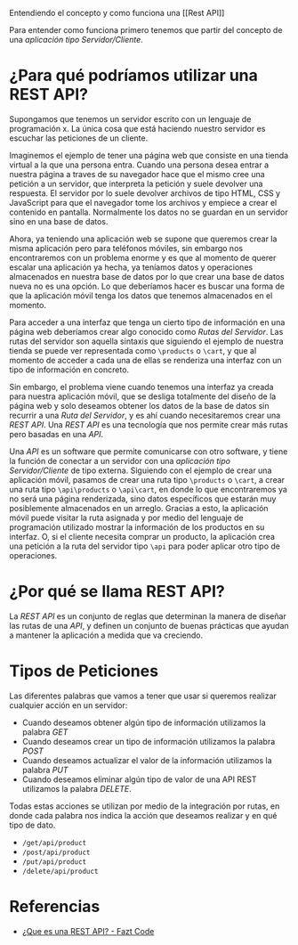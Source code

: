 Entendiendo el concepto y como funciona una [[Rest API]]

Para entender como funciona primero tenemos que partir del concepto de una  *aplicación tipo Servidor/Cliente*.

# ¿Para qué podríamos utilizar una REST API?

Supongamos que tenemos un servidor escrito con un lenguaje de programación x. La única cosa que está haciendo nuestro servidor es escuchar las peticiones de un cliente.

Imaginemos el ejemplo de tener una página web que consiste en una tienda virtual a la que una persona entra. Cuando una persona desea entrar a nuestra página a traves de su navegador hace que el mismo cree una petición a un servidor, que interpreta la petición y suele devolver una respuesta. El servidor por lo suele devolver archivos de tipo HTML, CSS y JavaScript para que el navegador tome los archivos y empiece a crear el contenido en pantalla. Normalmente los datos no se guardan en un servidor sino en una base de datos.

Ahora, ya teniendo una aplicación web se supone que queremos crear la misma aplicación pero para teléfonos móviles, sin embargo nos encontraremos con un problema enorme y es que al momento de querer escalar una aplicación ya hecha, ya teníamos datos y operaciones almacenados en nuestra base de datos por lo que crear una base de datos nueva no es una opción. Lo que deberíamos hacer es buscar una forma de que la aplicación móvil tenga los datos que tenemos almacenados en el momento.

Para acceder a una interfaz que tenga un cierto tipo de información en una página web deberíamos crear algo conocido como *Rutas del Servidor*. Las rutas del servidor son aquella sintaxis que siguiendo el ejemplo de nuestra tienda se puede ver representada como `\products` o `\cart`, y que al momento de acceder a cada una de ellas se renderiza una interfaz con un tipo de información en concreto.

Sin embargo, el problema viene cuando tenemos una interfaz ya creada para nuestra aplicación móvil, que se desliga totalmente del diseño de la página web y solo deseamos obtener los datos de la base de datos sin recurrir a una *Ruta del Servidor*, y es ahí cuando necesitaremos crear una *REST API*. Una *REST API* es una tecnología que nos permite crear más rutas pero basadas en una *API*.

Una *API* es un software que permite comunicarse con otro software, y tiene la función de conectar a un servidor con una *aplicación tipo Servidor/Cliente* de tipo externa. Siguiendo con el ejemplo de crear una aplicación móvil, pasamos de crear una ruta tipo `\products` o `\cart`, a crear una ruta tipo `\api\products` o `\api\cart`, en donde lo que encontraremos ya no será una página renderizada, sino datos específicos que estarán muy posiblemente almacenados en un arreglo. Gracias a esto, la aplicación móvil puede visitar la ruta asignada y por medio del lenguaje de programación utilizado mostrar la información de los productos en su interfaz. O, si el cliente necesita comprar un producto, la aplicación crea una petición a la ruta del servidor tipo `\api` para poder aplicar otro tipo de operaciones.

# ¿Por qué se llama REST API?
La *REST API* es un conjunto de reglas que determinan la manera de diseñar las rutas de una *API*, y definen un conjunto de buenas prácticas que ayudan a mantener la aplicación a medida que va creciendo.

# Tipos de Peticiones
Las diferentes palabras que vamos a tener que usar si queremos realizar cualquier acción en un servidor: 

- Cuando deseamos obtener algún tipo de información utilizamos la palabra *GET*
- Cuando deseamos crear un tipo de información utilizamos la palabra *POST*
- Cuando deseamos actualizar el valor de la información utilizamos la palabra *PUT*
- Cuando deseamos eliminar algún tipo de valor de una API REST utilizamos la palabra *DELETE*.

Todas estas acciones se utilizan por medio de la integración por rutas, en donde cada palabra nos indica la acción que deseamos realizar y en qué tipo de dato.

- `/get/api/product`
- `/post/api/product`
- `/put/api/product`
- `/delete/api/product`

# Referencias
- [¿Que es una REST API? - Fazt Code](https://www.youtube.com/watch?v=bK3AJfs7qNY)


